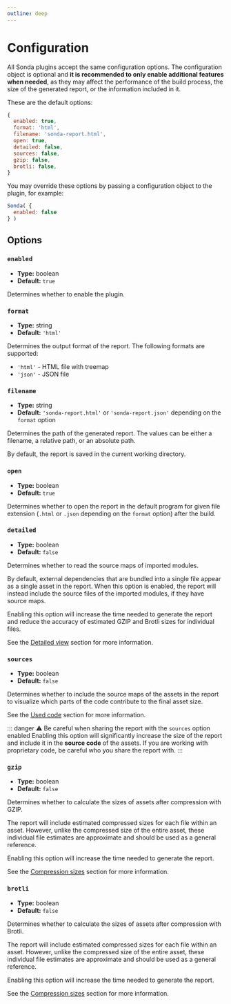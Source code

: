 ```yaml
---
outline: deep
---
```


# Configuration

All Sonda plugins accept the same configuration options. The configuration object is optional and **it is recommended to only enable additional features when needed**, as they may affect the performance of the build process, the size of the generated report, or the information included in it.

These are the default options:

```js
{
  enabled: true,
  format: 'html',
  filename: 'sonda-report.html',
  open: true,
  detailed: false,
  sources: false,
  gzip: false,
  brotli: false,
}
```

You may override these options by passing a configuration object to the plugin, for example:

```js
Sonda( {
  enabled: false
} )
```

## Options

### `enabled` <Badge type="tip" text="Introduced in 0.7.0" />

* **Type:** boolean
* **Default:** `true`

Determines whether to enable the plugin.

### `format`

* **Type:** string
* **Default:** `'html'`

Determines the output format of the report. The following formats are supported:

* `'html'` - HTML file with treemap
* `'json'` - JSON file

### `filename` <Badge type="tip" text="Introduced in 0.6.0" />

* **Type:** string
* **Default:** `'sonda-report.html'` or `'sonda-report.json'` depending on the `format` option

Determines the path of the generated report. The values can be either a filename, a relative path, or an absolute path.

By default, the report is saved in the current working directory.

### `open`

* **Type:** boolean
* **Default:** `true`

Determines whether to open the report in the default program for given file extension (`.html` or `.json` depending on the `format` option) after the build.

### `detailed`

* **Type:** boolean
* **Default:** `false`

Determines whether to read the source maps of imported modules.

By default, external dependencies that are bundled into a single file appear as a single asset in the report. When this option is enabled, the report will instead include the source files of the imported modules, if they have source maps.

Enabling this option will increase the time needed to generate the report and reduce the accuracy of estimated GZIP and Brotli sizes for individual files.

See the [Detailed view](/features/detailed-view) section for more information.

### `sources` <Badge type="tip" text="Introduced in 0.5.0" />

* **Type:** boolean
* **Default:** `false`

Determines whether to include the source maps of the assets in the report to visualize which parts of the code contribute to the final asset size.

See the [Used code](/features/used-code) section for more information.

::: danger ⚠️ Be careful when sharing the report with the `sources` option enabled
Enabling this option will significantly increase the size of the report and include it in the **source code** of the assets. If you are working with proprietary code, be careful who you share the report with.
:::

### `gzip`

* **Type:** boolean
* **Default:** `false`

Determines whether to calculate the sizes of assets after compression with GZIP.

The report will include estimated compressed sizes for each file within an asset. However, unlike the compressed size of the entire asset, these individual file estimates are approximate and should be used as a general reference.

Enabling this option will increase the time needed to generate the report.

See the [Compression sizes](/features/compression-sizes) section for more information.

### `brotli`

* **Type:** boolean
* **Default:** `false`

Determines whether to calculate the sizes of assets after compression with Brotli.

The report will include estimated compressed sizes for each file within an asset. However, unlike the compressed size of the entire asset, these individual file estimates are approximate and should be used as a general reference.

Enabling this option will increase the time needed to generate the report.

See the [Compression sizes](/features/compression-sizes) section for more information.

